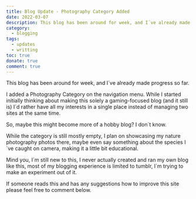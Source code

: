 ```yaml
---
title: Blog Update - Photography Category Added
date: 2022-03-07
description: This blog has been around for week, and I´ve already made progress so far. In this case, I added a new category to the site as a much needed improvement.
category:
  - blogging
tags:
  - updates
  - writting
toc: true
donate: true
comment: true
---
```


This blog has been around for week, and I´ve already made progress so far.

I added a Photography Category on the navigation menu. While I started initially thinking about making this solely a gaming-focused blog (and it still is) I´d rather have all my interests in a single place instead of managing two sites at the same time.

So, maybe this might become more of a hobby blog? I don´t know.

While the category is still mostly empty, I plan on showcasing my nature photography photos there, maybe even say something about the species I´ve caught on camera, making it a little bit educational.

Mind you, I´m still new to this, I never actually created and ran my own blog like this, most of my blogging experience is limited to tumblr, I´m trying to make an experiment out of it.

If someone reads this and has any suggestions how to improve this site please feel free to comment below.
